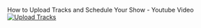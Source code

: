 How to Upload Tracks and Schedule Your Show - Youtube Video
[![Upload Tracks](http://img.youtube.com/vi/TJtWUzAlP08/0.jpg)](https://www.youtube-nocookie.com/embed/TJtWUzAlP08 "How to upload tracks")
